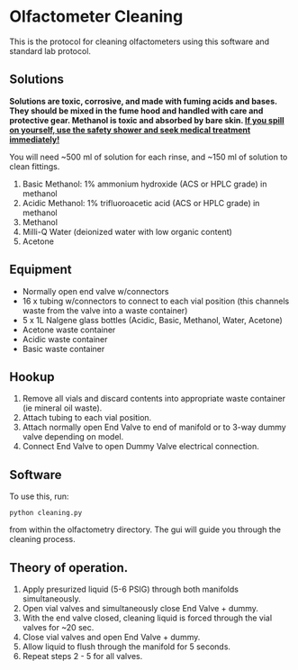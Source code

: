 # Olfactometer Cleaning

This is the protocol for cleaning olfactometers using this software and standard lab protocol.

## Solutions
**Solutions are toxic, corrosive, and made with fuming acids and bases. They should be mixed in the fume hood and handled
with care and protective gear. Methanol is toxic and absorbed by bare skin. <u>If you spill on yourself, use the safety
shower and seek medical treatment immediately!</u>**

You will need ~500 ml of solution for each rinse, and ~150 ml of solution to clean fittings.

1. Basic Methanol: 1% ammonium hydroxide (ACS or HPLC grade) in methanol
2. Acidic Methanol: 1% trifluoroacetic acid (ACS or HPLC grade) in methanol
3. Methanol
4. Milli-Q Water (deionized water with low organic content)
5. Acetone

## Equipment
* Normally open end valve w/connectors
* 16 x tubing w/connectors to connect to each vial position (this channels waste from the valve into a waste container)
* 5 x 1L Nalgene glass bottles (Acidic, Basic, Methanol, Water, Acetone)
* Acetone waste container
* Acidic waste container
* Basic waste container

## Hookup
1. Remove all vials and discard contents into appropriate waste container (ie mineral oil waste).
2. Attach tubing to each vial position.
3. Attach normally open End Valve to end of manifold or to 3-way dummy valve depending on model.
4. Connect End Valve to open Dummy Valve electrical connection.

## Software
To use this, run:

    python cleaning.py

from within the olfactometry directory. The gui will guide you through the cleaning process.


## Theory of operation.
1. Apply presurized liquid (5-6 PSIG) through both manifolds simultaneously.
2. Open vial valves and simultaneously close End Valve + dummy.
3. With the end valve closed, cleaning liquid is forced through the vial valves for ~20 sec.
4. Close vial valves and open End Valve + dummy.
5. Allow liquid to flush through the manifold for 5 seconds.
6. Repeat steps 2 - 5 for all valves.
 
